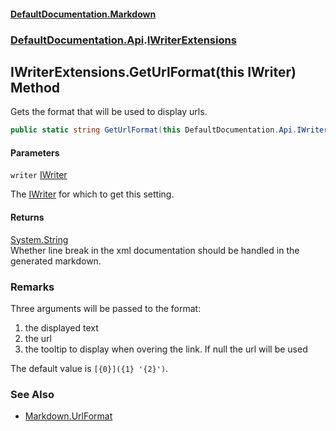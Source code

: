 #### [DefaultDocumentation\.Markdown](../../../index.md 'index')
### [DefaultDocumentation\.Api](../../../index.md#DefaultDocumentation.Api 'DefaultDocumentation\.Api').[IWriterExtensions](index.md 'DefaultDocumentation\.Api\.IWriterExtensions')

## IWriterExtensions\.GetUrlFormat\(this IWriter\) Method

Gets the format that will be used to display urls\.

```csharp
public static string GetUrlFormat(this DefaultDocumentation.Api.IWriter writer);
```
#### Parameters

<a name='DefaultDocumentation.Api.IWriterExtensions.GetUrlFormat(thisDefaultDocumentation.Api.IWriter).writer'></a>

`writer` [IWriter](https://github.com/Doraku/DefaultDocumentation/blob/master/documentation/api/DefaultDocumentation/Api/IWriter/index.md 'DefaultDocumentation\.Api\.IWriter')

The [IWriter](https://github.com/Doraku/DefaultDocumentation/blob/master/documentation/api/DefaultDocumentation/Api/IWriter/index.md 'DefaultDocumentation\.Api\.IWriter') for which to get this setting\.

#### Returns
[System\.String](https://docs.microsoft.com/en-us/dotnet/api/System.String 'System\.String')  
Whether line break in the xml documentation should be handled in the generated markdown\.

### Remarks
Three arguments will be passed to the format:
1. the displayed text
2. the url
3. the tooltip to display when overing the link. If null the url will be used

The default value is `[{0}]({1} '{2}')`\.

### See Also
- [Markdown\.UrlFormat](https://github.com/Doraku/DefaultDocumentation#MarkdownConfiguration_UrlFormat 'https://github\.com/Doraku/DefaultDocumentation\#MarkdownConfiguration\_UrlFormat')